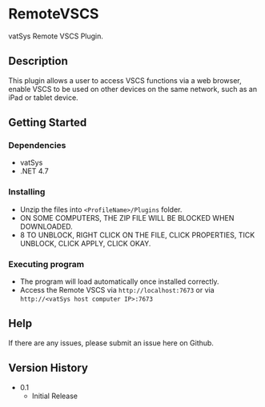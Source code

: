 # RemoteVSCS

vatSys Remote VSCS Plugin.

## Description

This plugin allows a user to access VSCS functions via a web browser, enable VSCS to be used on other devices on the same network, such as an iPad or tablet device.

## Getting Started

### Dependencies

* vatSys
* .NET 4.7

### Installing

* Unzip the files into `<ProfileName>/Plugins` folder.
* ON SOME COMPUTERS, THE ZIP FILE WILL BE BLOCKED WHEN DOWNLOADED.
* 8 TO UNBLOCK, RIGHT CLICK ON THE FILE, CLICK PROPERTIES, TICK UNBLOCK, CLICK APPLY, CLICK OKAY.

### Executing program

* The program will load automatically once installed correctly.
* Access the Remote VSCS via `http://localhost:7673` or via `http://<vatSys host computer IP>:7673`

## Help

If there are any issues, please submit an issue here on Github.

## Version History

* 0.1
    * Initial Release
